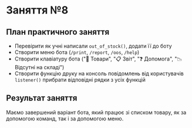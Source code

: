 # Заняття №8

## План практичного заняття

* Перевірити як учні написали `out_of_stock()`, додати її до боту
* Створити меню бота (`/print`, `/report`, `/oos`, `/help`)
* Створити клавіатуру бота
  ("🛒 Товари", "📋 Звіт", "❓ Допомога", "📉 Відсутні на складі")
* Створити функцію друку на консоль повідомлень від користувачів
  `listener()` прибрати відповідні рядки з усіх функцій

## Результат заняття

Маємо завершений варіант бота, який працює зі списком товару,
як за допомогою команд, так і за допомогою меню. 
